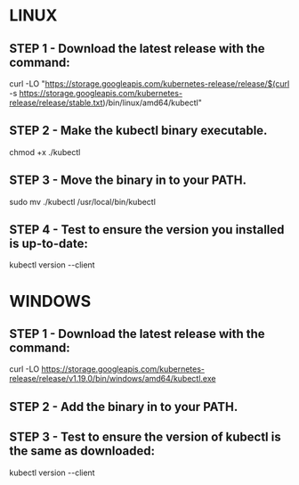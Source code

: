 # LINUX 
## STEP 1 - Download the latest release with the command:
curl -LO "https://storage.googleapis.com/kubernetes-release/release/$(curl -s https://storage.googleapis.com/kubernetes-release/release/stable.txt)/bin/linux/amd64/kubectl"

## STEP 2 - Make the kubectl binary executable.
chmod +x ./kubectl

## STEP 3 - Move the binary in to your PATH.
sudo mv ./kubectl /usr/local/bin/kubectl

## STEP 4 - Test to ensure the version you installed is up-to-date:
kubectl version --client

# WINDOWS

## STEP 1 - Download the latest release with the command:
curl -LO https://storage.googleapis.com/kubernetes-release/release/v1.19.0/bin/windows/amd64/kubectl.exe

## STEP 2 - Add the binary in to your PATH.

## STEP 3 - Test to ensure the version of kubectl is the same as downloaded:
kubectl version --client
